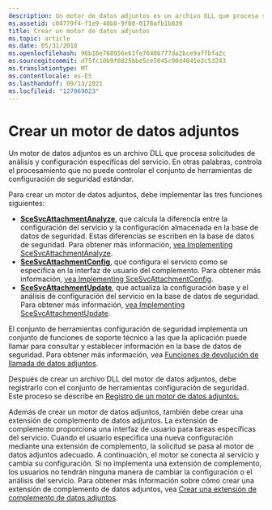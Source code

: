 ```yaml
---
description: Un motor de datos adjuntos es un archivo DLL que procesa solicitudes de análisis y configuración específicas del servicio. En otras palabras, controla el procesamiento que no puede controlar el conjunto de herramientas de configuración de seguridad estándar.
ms.assetid: c04779f4-f1e9-40b0-9f00-0176afb1b839
title: Crear un motor de datos adjuntos
ms.topic: article
ms.date: 05/31/2018
ms.openlocfilehash: 96b16e768956e61fe76406777da2bce9affbfa2c
ms.sourcegitcommit: d75fc10b9f0825bbe5ce5045c90d4045e3c53243
ms.translationtype: MT
ms.contentlocale: es-ES
ms.lasthandoff: 09/13/2021
ms.locfileid: "127069023"
---
```

# <a name="creating-an-attachment-engine"></a>Crear un motor de datos adjuntos

Un motor de datos adjuntos es un archivo DLL que procesa solicitudes de análisis y configuración específicas del servicio. En otras palabras, controla el procesamiento que no puede controlar el conjunto de herramientas de configuración de seguridad estándar.

Para crear un motor de datos adjuntos, debe implementar las tres funciones siguientes:

-   [**SceSvcAttachmentAnalyze**](scesvcattachmentanalyze.md), que calcula la diferencia entre la configuración del servicio y la configuración almacenada en la base de datos de seguridad. Estas diferencias se escriben en la base de datos de seguridad. Para obtener más información, [vea Implementing SceSvcAttachmentAnalyze](implementing-scesvcattachmentanalyze.md).
-   [**SceSvcAttachmentConfig**](scesvcattachmentconfig.md), que configura el servicio como se especifica en la interfaz de usuario del complemento. Para obtener más información, [vea Implementing SceSvcAttachmentConfig](implementing-scesvcattachmentconfig.md).
-   [**SceSvcAttachmentUpdate**](scesvcattachmentupdate.md), que actualiza la configuración base y el análisis de configuración del servicio en la base de datos de seguridad. Para obtener más información, [vea Implementing SceSvcAttachmentUpdate](implementing-scesvcattachmentupdate.md).

El conjunto de herramientas configuración de seguridad implementa un conjunto de funciones de soporte técnico a las que la aplicación puede llamar para consultar y establecer información en la base de datos de seguridad. Para obtener más información, vea [Funciones de devolución de llamada de datos adjuntos](management-functions.md).

Después de crear un archivo DLL del motor de datos adjuntos, debe registrarlo con el conjunto de herramientas configuración de seguridad. Este proceso se describe en [Registro de un motor de datos adjuntos.](registering-an-attachment-engine.md)

Además de crear un motor de datos adjuntos, también debe crear una extensión de complemento de datos adjuntos. La extensión de complemento proporciona una interfaz de usuario para tareas específicas del servicio. Cuando el usuario especifica una nueva configuración mediante una extensión de complemento, la solicitud se pasa al motor de datos adjuntos adecuado. A continuación, el motor se conecta al servicio y cambia su configuración. Si no implementa una extensión de complemento, los usuarios no tendrán ninguna manera de cambiar la configuración o el análisis del servicio. Para obtener más información sobre cómo crear una extensión de complemento de datos adjuntos, vea [Crear una extensión de complemento de datos adjuntos](creating-an-attachment-snap-in-extension.md).

 

 



